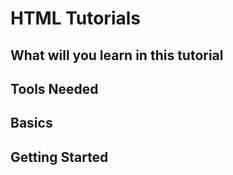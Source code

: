 <h1>HTML Tutorials</h1>

<h2>What will you learn in this tutorial</h2>

<h2>Tools Needed</h2>


<h2>Basics</h2>

<h2> Getting Started </h2>





